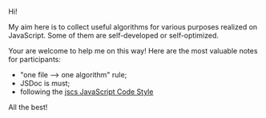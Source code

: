Hi!

My aim here is to collect useful algorithms for various purposes realized on JavaScript. Some of them are self-developed or self-optimized.

Your are welcome to help me on this way! Here are the most valuable notes for participants:

- "one file --> one algorithm" rule;
- JSDoc is must;
- following the [jscs JavaScript Code Style](https://github.com/DarkPark/jscs)

All the best!